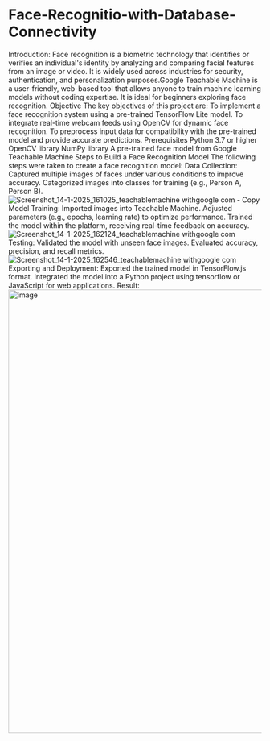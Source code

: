 # Face-Recognitio-with-Database-Connectivity
Introduction:
Face recognition is a biometric technology that identifies or verifies an individual's identity by analyzing and comparing facial features from an image or video. It is widely used across industries for security, authentication, and personalization purposes.Google Teachable Machine is a user-friendly, web-based tool that allows anyone to train machine learning models without coding expertise. It is ideal for beginners exploring face recognition.
Objective
The key objectives of this project are:
To implement a face recognition system using a pre-trained TensorFlow Lite model.
To integrate real-time webcam feeds using OpenCV for dynamic face recognition.
To preprocess input data for compatibility with the pre-trained model and provide accurate predictions.
Prerequisites
Python 3.7 or higher
OpenCV library
NumPy library
A pre-trained face model from Google Teachable Machine
Steps to Build a Face Recognition Model The following steps were taken to create a face recognition model:
Data Collection: Captured multiple images of faces under various conditions to improve accuracy. Categorized images into classes for training (e.g., Person A, Person B). 
![Screenshot_14-1-2025_161025_teachablemachine withgoogle com - Copy](https://github.com/user-attachments/assets/e0465e81-8c39-403b-8376-17a6341c40e6)
Model Training: Imported images into Teachable Machine. Adjusted parameters (e.g., epochs, learning rate) to optimize performance. Trained the model within the platform, receiving real-time feedback on accuracy. 
![Screenshot_14-1-2025_162124_teachablemachine withgoogle com](https://github.com/user-attachments/assets/a48c167c-f7a3-410f-9634-534ebf49b8fb)
Testing: Validated the model with unseen face images. Evaluated accuracy, precision, and recall metrics. 
![Screenshot_14-1-2025_162546_teachablemachine withgoogle com](https://github.com/user-attachments/assets/05b7ca52-d5eb-4331-9827-ef8804438157)
Exporting and Deployment: Exported the trained model in TensorFlow.js format. Integrated the model into a Python project using tensorflow or JavaScript for web applications.
Result:
<img width="881" alt="image" src="https://github.com/user-attachments/assets/8bd5bacc-d7eb-46c4-ac01-d51930be9fb1" />

